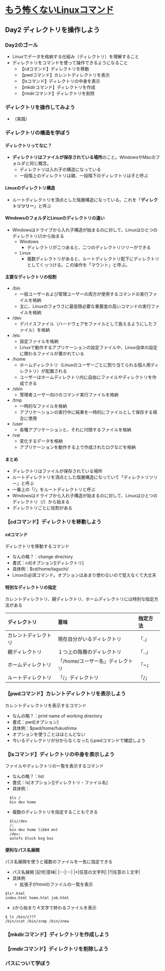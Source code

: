 # [もう怖くないLinuxコマンド](https://www.udemy.com/share/102dIu3@2HqH3NioA8ETrHu0dfqLIPYkWz5PEZtanC3_etf_G8F2BIJeAr9TPZCoQF5lfvWR7A==/)
## Day2 ディレクトリを操作しよう
### Day2のゴール
- Linuxでデータを格納する仕組み（ディレクトリ）を理解すること
- ディレクトリをコマンドを使って操作できるようになること
  - 【cdコマンド】ディレクトリを移動
  - 【pwdコマンド】カレントディレクトリを表示
  - 【lsコマンド】ディレクトリの中身を表示
  - 【mkdirコマンド】ディレクトリを作成
  - 【rmdirコマンド】ディレクトリを削除
### ディレクトリを操作してみよう
- （実践）
### ディレクトリの構造を学ぼう
#### ディレクトリってなに？
- **ディレクトリはファイルが保存されている場所**のこと。WindowsやMacのフォルダと同じ概念。
  - ディレクトリは入れ子の構造になっている
  - 一段階上のディレクトリは親、一段階下のディレクトリは子と呼ぶ
#### Linuxのディレクトリ構造
- ルートディレクトリを頂点とした階層構造になっている。これを「**ディレクトリツリー**」と呼ぶ
#### WindowsのフォルダとLinuxのディレクトリの違い
- Windowsはドライブから入れ子構造が始まるのに対して、Linuxはひとつのディレクトリ(/)から始まる
  - Windows
      - ディレクトリが二つあると、二つのディレクトリツリーができる
  - Linux
      - 複数ディレクトリがあると、ルートディレクトリ配下にディレクトリとしてくっつける。この操作を「マウント」と呼ぶ。
#### 主要なディレクトリの役割
- /bin
  - 一般ユーザーおよび管理ユーザーの両方が使用するコマンドの実行ファイルを格納
  - 主に、Linuxのフォウさに最低限必要な重要度の高いコマンドの実行ファイルを格納
- /dev
  - デバイスファイル（ハードウェアをファイルとして扱えるようにしたファイル）を格納
- /etc
  - 設定ファイルを格納
  - Linuxで動作するアプリケーションの設定ファイルや、Linux自体の設定に関わるファイルが置かれている
- /home
  - ホームディレクトリ（Linuxのユーザーごとに割り当てられる個人用ディレクトリ）が配置される
  - ユーザーはホームディレクトリ内に自由にファイルやディレクトリを作成できる
- /sbin
  - 管理者ユーザー向けのコマンド実行ファイルを格納
- /tmp
  - 一時的なファイルを格納
  - アプリケーションの実行中に結果を一時的にファイルとして保存する場合に使用
- /user
  - 各種アプリケーションと、それに付随するファイルを格納
- /var
  - 変化するデータを格納
  - アプリケーションを動作する上で作成されたログなどを格納
#### まとめ
- ディレクトリはファイルが保存されている場所
- ルートディレクトリを頂点とした階層構造になっていて「ディレクトリツリー」と呼ぶ
- 一番上の「/」をルートディレクトリと呼ぶ
- Windowsはドライブから入れ子構造が始まるのに対して、Linuxはひとつのディレクトリ（/）から始まる
- ディレクトリごとに役割がある
### 【cdコマンド】ディレクトリを移動しよう
#### cdコマンド
ディレクトリを移動するコマンド
- なんの略？：change directory
- 書式：cd[オプション][ディレクトリ]
- 具体例：$cd/home/taguchi/
- Linuxの必須コマンド。オプションはあまり使わないので覚えなくて大丈夫
#### 特別なディレクトリの指定
カレントディレクトリ、親ディレクトリ、ホームディレクトリには特別な指定方法がある

|ディレクトリ|意味|指定方法|
|:-------|:--|:------|
|カレントディレクトリ|現在自分がいるディレクトリ|「.」|
|親ディレクトリ|１つ上の階層のディレクトリ|「..」|
|ホームディレクトリ|「/home/ユーザー名」ディレクトリ|「~」|
|ルートディレクトリ|「/」ディレクトリ|「/」|

### 【pwdコマンド】カレントディレクトリを表示しよう
カレントディレクトリを表示するコマンド
- なんの略？：print name of working directory
- 書式：pwd[オプション]
- 具体例：$pwd/home/fukushima
- オプションを使うことはほとんどない
- 今いるディレクトリが分からなくなったらpwdコマンドで確認しよう

### 【lsコマンド】ディレクトリの中身を表示しよう
ファイルやディレクトリの一覧を表示するコマンド
- なんの略？：list
- 書式：ls[オプション][ディレクトリ・ファイル名]
- 具体例：
```
  $ls / 
  bin dev home
```
- 複数のディレクトリを指定することもできる
```
  $ls//dev
  /:
  bin dev home lib64 mnt
  /dev:
  autofs block bsg bus
  ```
#### 便利なパス名展開
パス名展開を使うと複数のファイルを一気に指定できる
- パス名展開
|記号|意味|
|:--|:--|
|*|任意の文字列|
|?|任意の１文字|
- 具体例
  - 拡張子がhtmlのファイルの一覧を表示
```
$ls*.html
index.html home.html job.html
```
   - zから始まり４文字で終わるファイルを表示
```
$ ls /bin/z???
/bin/zcat /bin/zcmp /bin/znew
```

### 【mkdirコマンド】ディレクトリを作成しよう
### 【rmdirコマンド】ディレクトリを削除しよう
### パスについて学ぼう
